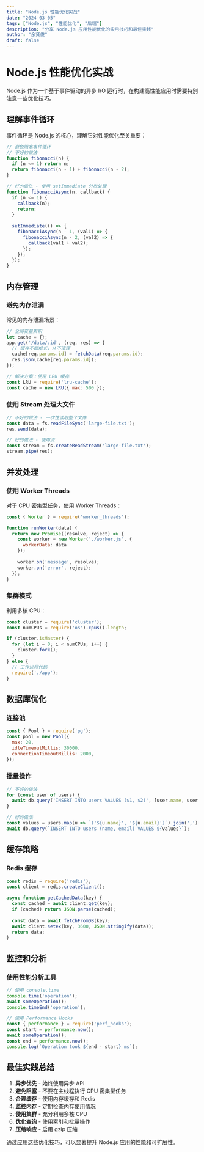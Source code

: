 ```yaml
---
title: "Node.js 性能优化实战"
date: "2024-03-05"
tags: ["Node.js", "性能优化", "后端"]
description: "分享 Node.js 应用性能优化的实用技巧和最佳实践"
author: "余贤俊"
draft: false
---
```


# Node.js 性能优化实战

Node.js 作为一个基于事件驱动的异步 I/O 运行时，在构建高性能应用时需要特别注意一些优化技巧。

## 理解事件循环

事件循环是 Node.js 的核心，理解它对性能优化至关重要：

```javascript
// 避免阻塞事件循环
// 不好的做法
function fibonacci(n) {
  if (n <= 1) return n;
  return fibonacci(n - 1) + fibonacci(n - 2);
}

// 好的做法 - 使用 setImmediate 分批处理
function fibonacciAsync(n, callback) {
  if (n <= 1) {
    callback(n);
    return;
  }
  
  setImmediate(() => {
    fibonacciAsync(n - 1, (val1) => {
      fibonacciAsync(n - 2, (val2) => {
        callback(val1 + val2);
      });
    });
  });
}
```

## 内存管理

### 避免内存泄漏

常见的内存泄漏场景：

```javascript
// 全局变量累积
let cache = {};
app.get('/data/:id', (req, res) => {
  // 缓存不断增长，从不清理
  cache[req.params.id] = fetchData(req.params.id);
  res.json(cache[req.params.id]);
});

// 解决方案：使用 LRU 缓存
const LRU = require('lru-cache');
const cache = new LRU({ max: 500 });
```

### 使用 Stream 处理大文件

```javascript
// 不好的做法 - 一次性读取整个文件
const data = fs.readFileSync('large-file.txt');
res.send(data);

// 好的做法 - 使用流
const stream = fs.createReadStream('large-file.txt');
stream.pipe(res);
```

## 并发处理

### 使用 Worker Threads

对于 CPU 密集型任务，使用 Worker Threads：

```javascript
const { Worker } = require('worker_threads');

function runWorker(data) {
  return new Promise((resolve, reject) => {
    const worker = new Worker('./worker.js', {
      workerData: data
    });
    
    worker.on('message', resolve);
    worker.on('error', reject);
  });
}
```

### 集群模式

利用多核 CPU：

```javascript
const cluster = require('cluster');
const numCPUs = require('os').cpus().length;

if (cluster.isMaster) {
  for (let i = 0; i < numCPUs; i++) {
    cluster.fork();
  }
} else {
  // 工作进程代码
  require('./app');
}
```

## 数据库优化

### 连接池

```javascript
const { Pool } = require('pg');
const pool = new Pool({
  max: 20,
  idleTimeoutMillis: 30000,
  connectionTimeoutMillis: 2000,
});
```

### 批量操作

```javascript
// 不好的做法
for (const user of users) {
  await db.query('INSERT INTO users VALUES ($1, $2)', [user.name, user.email]);
}

// 好的做法
const values = users.map(u => `('${u.name}', '${u.email}')`).join(',');
await db.query(`INSERT INTO users (name, email) VALUES ${values}`);
```

## 缓存策略

### Redis 缓存

```javascript
const redis = require('redis');
const client = redis.createClient();

async function getCachedData(key) {
  const cached = await client.get(key);
  if (cached) return JSON.parse(cached);
  
  const data = await fetchFromDB(key);
  await client.setex(key, 3600, JSON.stringify(data));
  return data;
}
```

## 监控和分析

### 使用性能分析工具

```javascript
// 使用 console.time
console.time('operation');
await someOperation();
console.timeEnd('operation');

// 使用 Performance Hooks
const { performance } = require('perf_hooks');
const start = performance.now();
await someOperation();
const end = performance.now();
console.log(`Operation took ${end - start} ms`);
```

## 最佳实践总结

1. **异步优先** - 始终使用异步 API
2. **避免阻塞** - 不要在主线程执行 CPU 密集型任务
3. **合理缓存** - 使用内存缓存和 Redis
4. **监控内存** - 定期检查内存使用情况
5. **使用集群** - 充分利用多核 CPU
6. **优化查询** - 使用索引和批量操作
7. **压缩响应** - 启用 gzip 压缩

通过应用这些优化技巧，可以显著提升 Node.js 应用的性能和可扩展性。
